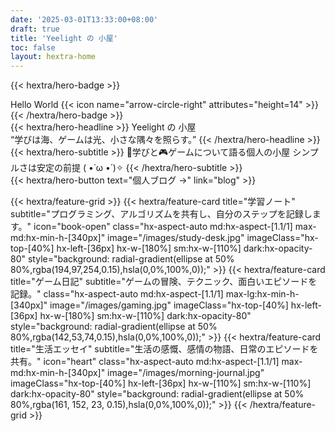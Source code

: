 ```yaml
---
date: '2025-03-01T13:33:00+08:00'
draft: true
title: 'Yeelight の 小屋'
toc: false
layout: hextra-home
---
```


{{< hextra/hero-badge >}}
  <div class="hx-w-2 hx-h-2 hx-rounded-full hx-bg-primary-400"></div>
    <span>Hello World</span>
  {{< icon name="arrow-circle-right" attributes="height=14" >}}
{{< /hextra/hero-badge >}}

<div class="hx-mt-6 hx-mb-6">
{{< hextra/hero-headline >}}
  Yeelight の 小屋 <br class="sm:hx-block hx-hidden" />
  “学びは海、ゲームは光、小さな隅々を照らす。”
{{< /hextra/hero-headline >}}
</div>

<div class="hx-mb-12">
{{< hextra/hero-subtitle >}}
    📖学びと🎮ゲームについて語る個人の小屋
    シンプルさは安定の前提 ( •̀ ω •́ )✧
{{< /hextra/hero-subtitle >}}
</div>

<div class="hx-mb-6">
{{< hextra/hero-button text="個人ブログ ->" link="blog" >}}
</div>

<div class="hx-mt-6"></div>

{{< hextra/feature-grid >}}
  {{< hextra/feature-card
    title="学習ノート"
    subtitle="プログラミング、アルゴリズムを共有し、自分のステップを記録します。"
    icon="book-open"
    class="hx-aspect-auto md:hx-aspect-[1.1/1] max-md:hx-min-h-[340px]"
    image="/images/study-desk.jpg"
    imageClass="hx-top-[40%] hx-left-[36px] hx-w-[180%] sm:hx-w-[110%] dark:hx-opacity-80"
    style="background: radial-gradient(ellipse at 50% 80%,rgba(194,97,254,0.15),hsla(0,0%,100%,0));"
    >}}
  {{< hextra/feature-card
    title="ゲーム日記"
    subtitle="ゲームの冒険、テクニック、面白いエピソードを記録。"
    class="hx-aspect-auto md:hx-aspect-[1.1/1] max-lg:hx-min-h-[340px]"
    image="/images/gaming.jpg"
    imageClass="hx-top-[40%] hx-left-[36px] hx-w-[180%] sm:hx-w-[110%] dark:hx-opacity-80"
    style="background: radial-gradient(ellipse at 50% 80%,rgba(142,53,74,0.15),hsla(0,0%,100%,0));"
    >}}
  {{< hextra/feature-card
    title="生活エッセイ"
    subtitle="生活の感慨、感情の物語、日常のエピソードを共有。"
    icon="heart"
    class="hx-aspect-auto md:hx-aspect-[1.1/1] max-md:hx-min-h-[340px]"
    image="/images/morning-journal.jpg"
    imageClass="hx-top-[40%] hx-left-[36px] hx-w-[110%] sm:hx-w-[110%] dark:hx-opacity-80"
    style="background: radial-gradient(ellipse at 50% 80%,rgba(161, 152, 23, 0.15),hsla(0,0%,100%,0));"
    >}}
{{< /hextra/feature-grid >}}
